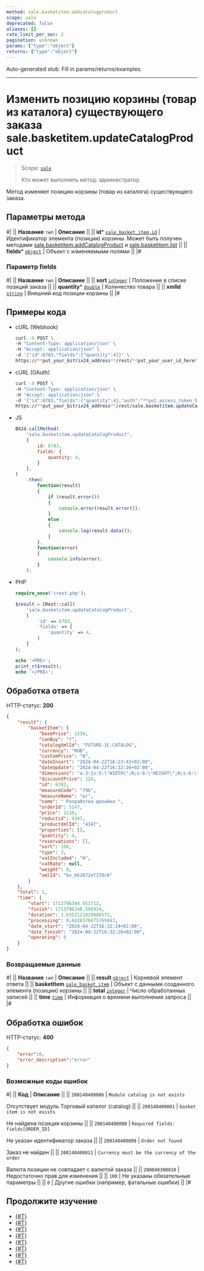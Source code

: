 ```yaml
---
method: sale.basketitem.addcatalogproduct
scope: sale
deprecated: false
aliases: []
rate_limit_per_sec: 2
pagination: unknown
params: {"type":"object"}
returns: {"type":"object"}
---
```


Auto-generated stub. Fill in params/returns/examples.

---

# Изменить позицию корзины (товар из каталога) существующего заказа sale.basketitem.updateCatalogProduct

> Scope: [`sale`](../../scopes/permissions.md)
>
> Кто может выполнять метод: администратор

Метод изменяет позицию корзины (товар из каталога) существующего заказа.

## Параметры метода



#|
|| **Название**
`тип` | **Описание** ||
|| **id***
[`sale_basket_item.id`](../data-types.md) | Идентификатор элемента (позиции) корзины. Может быть получен методами [sale.basketitem.addCatalogProduct](./sale-basket-item-add-catalog-product.md) и [sale.basketitem.list](./sale-basket-item-list.md) ||
|| **fields***
[`object`](../../data-types.md) | Объект с изменяемыми полями ||
|#

### Параметр fields



#|
|| **Название**
`тип` | **Описание** ||
|| **sort**
[`integer`](../../data-types.md) | Положение в списке позиций заказа ||
|| **quantity***
[`double`](../../data-types.md) | Количество товара ||
|| **xmlId**
[`string`](../../data-types.md) | Внешний код позиции корзины ||
|#

## Примеры кода





- cURL (Webhook)

    ```bash
    curl -X POST \
    -H "Content-Type: application/json" \
    -H "Accept: application/json" \
    -d '{"id":6783,"fields":{"quantity":4}}' \
    https://**put_your_bitrix24_address**/rest/**put_your_user_id_here**/**put_your_webbhook_here**/sale.basketitem.updateCatalogProduct
    ```

- cURL (OAuth)

    ```bash
    curl -X POST \
    -H "Content-Type: application/json" \
    -H "Accept: application/json" \
    -d '{"id":6783,"fields":{"quantity":4},"auth":"**put_access_token_here**"}' \
    https://**put_your_bitrix24_address**/rest/sale.basketitem.updateCatalogProduct
    ```

- JS

    ```js
    BX24.callMethod(
        "sale.basketitem.updateCatalogProduct",
        {
            id: 6783,
            fields: {
                quantity: 4,
            }
        },
    )
        .then(
            function(result)
            {
                if (result.error())
                {
                    console.error(result.error());
                }
                else
                {
                    console.log(result.data());
                }
            },
            function(error)
            {
                console.info(error);
            }
        );
    ```

- PHP

    ```php
    require_once('crest.php');

    $result = CRest::call(
        'sale.basketitem.updateCatalogProduct',
        [
            'id' => 6783,
            'fields' => [
                'quantity' => 4,
            ]
        ]
    );

    echo '<PRE>';
    print_r($result);
    echo '</PRE>';
    ```



## Обработка ответа

HTTP-статус: **200**

```json
{
    "result": {
        "basketItem": {
            "basePrice": 1234,
            "canBuy": "Y",
            "catalogXmlId": "FUTURE-1C-CATALOG",
            "currency": "RUB",
            "customPrice": "N",
            "dateInsert": "2024-04-22T16:23:43+02:00",
            "dateUpdate": "2024-04-22T16:32:26+02:00",
            "dimensions": "a:3:{s:5:\"WIDTH\";N;s:6:\"HEIGHT\";N;s:6:\"LENGTH\";N;}",
            "discountPrice": 124,
            "id": 6783,
            "measureCode": "796",
            "measureName": "шт",
            "name": " Разработка дизайна ",
            "orderId": 5147,
            "price": 1110,
            "roductid": 4347,
            "productXmlId": "4347",
            "properties": [],
            "quantity": 4,
            "reservations": [],
            "sort": 100,
            "type": 2,
            "vatIncluded": "N",
            "vatRate": null,
            "weight": 0,
            "xmlId": "bx_662672ef370c6"
        }
    },
    "total": 1,
    "time": {
        "start": 1713796344.951712,
        "finish": 1713796346.586924,
        "duration": 1.6352121829986572,
        "processing": 0.6428370475769043,
        "date_start": "2024-04-22T16:32:24+02:00",
        "date_finish": "2024-04-22T16:32:26+02:00",
        "operating": 0
    }
}
```

### Возвращаемые данные

#|
|| **Название**
`тип` | **Описание** ||
|| **result**
[`object`](../../data-types.md) | Корневой элемент ответа ||
|| **basketItem**
[`sale_basket_item`](../data-types.md) | Объект с данными созданного элемента (позиции) корзины ||
|| **total**
[`integer`](../../data-types.md) | Число обработанных записей ||
|| **time**
[`time`](../../data-types.md) | Информация о времени выполнения запроса ||
|#

## Обработка ошибок

HTTP-статус: **400**

```json
{
    "error":0,
    "error_description":"error"
}
```



### Возможные коды ошибок

#|
|| **Код** | **Описание** ||
|| `200140400006` | `Module catalog is not exists`

Отсутствует модуль Торговый каталог (catalog)
|| 
|| `200140400001` | `basket item is not exists`

Не найдена позиция корзины
|| 
|| `200140400008` | `Required fields: fields[ORDER_ID]`

Не указан идентификатор заказа
|| 
|| `200140400009` | `Order not found`

Заказ не найден
|| 
|| `200140400011` | `Currency must be the currency of the order`

Валюта позиции не совпадает с валютой заказа
|| 
|| `200040300010` | Недостаточно прав для изменения
|| 
|| `100` | Не указаны обязательные параметры
||
|| `0` | Другие ошибки (например, фатальные ошибки)
||
|#



## Продолжите изучение

- [{#T}](./sale-basket-item-add.md)
- [{#T}](./sale-basket-item-update.md)
- [{#T}](./sale-basket-item-get.md)
- [{#T}](./sale-basket-item-list.md)
- [{#T}](./sale-basket-item-delete.md)
- [{#T}](./sale-basket-item-get-fields.md)
- [{#T}](./sale-basket-item-add-catalog-product.md)
- [{#T}](./sale-basket-item-get-catalog-product-fields.md)
